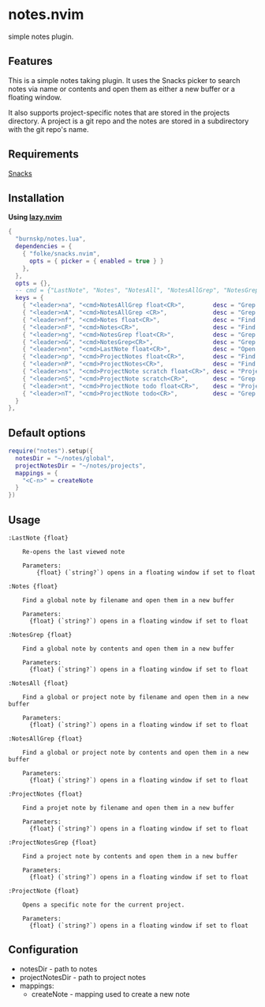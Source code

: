 # notes.nvim

simple notes plugin.

## Features

This is a simple notes taking plugin. It uses the Snacks picker to search notes
via name or contents and open them as either a new buffer or a floating window.

It also supports project-specific notes that are stored in the projects
directory. A project is a git repo and the notes are stored in a subdirectory
with the git repo's name.

## Requirements

[Snacks](https://github.com/folke/snacks.nvim)

## Installation

**Using [lazy.nvim](https://github.com/folke/lazy.nvim)**

```lua
{
  "burnskp/notes.lua",
  dependencies = {
    { "folke/snacks.nvim",
      opts = { picker = { enabled = true } }
    },
  },
  opts = {},
  -- cmd = {"LastNote", "Notes", "NotesAll", "NotesAllGrep", "NotesGrep", "ProjectNote", "ProjectNotes", "ProjectNotesGrep"},
  keys = {
    { "<leader>na", "<cmd>NotesAllGrep float<CR>",        desc = "Grep All Notes (Float)" },
    { "<leader>nA", "<cmd>NotesAllGrep <CR>",             desc = "Grep All Notes" },
    { "<leader>nf", "<cmd>Notes float<CR>",               desc = "Find Notes (Float)" },
    { "<leader>nF", "<cmd>Notes<CR>",                     desc = "Find Notes" },
    { "<leader>ng", "<cmd>NotesGrep float<CR>",           desc = "Grep Notes (Float)" },
    { "<leader>nG", "<cmd>NotesGrep<CR>",                 desc = "Grep Notes" },
    { "<leader>nn", "<cmd>LastNote float<CR>",            desc = "Open Last Note (Float)" },
    { "<leader>np", "<cmd>ProjectNotes float<CR>",        desc = "Find Project Notes (Float)" },
    { "<leader>nP", "<cmd>ProjectNotes<CR>",              desc = "Find Project Notes" },
    { "<leader>ns", "<cmd>ProjectNote scratch float<CR>", desc = "Project Note - Scratch (Float)" },
    { "<leader>nS", "<cmd>ProjectNote scratch<CR>",       desc = "Grep Project NotNote - Scratch" },
    { "<leader>nt", "<cmd>ProjectNote todo float<CR>",    desc = "Project Note - Todo (Float)" },
    { "<leader>nT", "<cmd>ProjectNote todo<CR>",          desc = "Grep Project NotNote - Todo" },
  }
},
```

## Default options

```lua
require("notes").setup({
  notesDir = "~/notes/global",
  projectNotesDir = "~/notes/projects",
  mappings = {
    "<C-n>" = createNote
  }
})
```

## Usage

```vimdoc
:LastNote {float}

    Re-opens the last viewed note

    Parameters:
        {float} (`string?`) opens in a floating window if set to float

:Notes {float}

    Find a global note by filename and open them in a new buffer

    Parameters:
      {float} (`string?`) opens in a floating window if set to float

:NotesGrep {float}

    Find a global note by contents and open them in a new buffer

    Parameters:
      {float} (`string?`) opens in a floating window if set to float

:NotesAll {float}

    Find a global or project note by filename and open them in a new buffer

    Parameters:
      {float} (`string?`) opens in a floating window if set to float

:NotesAllGrep {float}

    Find a global or project note by contents and open them in a new buffer

    Parameters:
      {float} (`string?`) opens in a floating window if set to float

:ProjectNotes {float}

    Find a projet note by filename and open them in a new buffer

    Parameters:
      {float} (`string?`) opens in a floating window if set to float

:ProjectNotesGrep {float}

    Find a project note by contents and open them in a new buffer

    Parameters:
      {float} (`string?`) opens in a floating window if set to float

:ProjectNote {float}

    Opens a specific note for the current project.

    Parameters:
      {float} (`string?`) opens in a floating window if set to float

```

## Configuration

- notesDir - path to notes
- projectNotesDir - path to project notes
- mappings:
  - createNote - mapping used to create a new note
